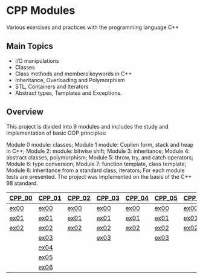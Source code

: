 # CPP Modules
Various exercises and practices with the programming language C++

## Main Topics

* I/O manipulations 
* Classes 
* Class methods and members keywords in C++ 
* Inheritance, Overloading and Polymorphism 
* STL, Containers and Iterators 
* Abstract types, Templates and Exceptions.

## Overview

This project is divided into 9 modules and includes the study and implementation of basic OOP principles:

Module 0 module: classes;
Module 1 module: Coplien form, stack and heap in C++;
Module 2: module: bitwise shift;
Module 3: inheritance;
Module 4: abstract classes, polymorphism;
Module 5: throw, try, and catch operators;
Module 6: type conversion;
Module 7: function template, class template;
Module 8: inheritance from a standard class, iterators;
For each module tests are presented. The project was implemented on the basis of the C++ 98 standard.


| [CPP_00](https://github.com/FVNRLS/cpp_modules/tree/main/CPP_00)    | [CPP_01](https://github.com/FVNRLS/cpp_modules/tree/main/CPP_01)    | [CPP_02](https://github.com/FVNRLS/cpp_modules/tree/main/CPP_02)    | [CPP_03](https://github.com/FVNRLS/cpp_modules/tree/main/CPP_03)    | [CPP_04](https://github.com/FVNRLS/cpp_modules/tree/main/CPP_04)    | [CPP_05](https://github.com/FVNRLS/cpp_modules/tree/main/CPP_05)    | [CPP_06](https://github.com/FVNRLS/cpp_modules/tree/main/CPP_06)    | [CPP_07](https://github.com/FVNRLS/cpp_modules/tree/main/CPP_07)    | [CPP_08](https://github.com/FVNRLS/cpp_modules/tree/main/CPP_08)    |
|---------------------------------------------------------------------|---------------------------------------------------------------------|---------------------------------------------------------------------|---------------------------------------------------------------------|---------------------------------------------------------------------|---------------------------------------------------------------------|---------------------------------------------------------------------|---------------------------------------------------------------------|---------------------------------------------------------------------|
| [ex00](https://github.com/FVNRLS/cpp_modules/tree/main/CPP_00/ex00) | [ex00](https://github.com/FVNRLS/cpp_modules/tree/main/CPP_01/ex00) | [ex00](https://github.com/FVNRLS/cpp_modules/tree/main/CPP_02/ex00) | [ex00](https://github.com/FVNRLS/cpp_modules/tree/main/CPP_03/ex00) | [ex00](https://github.com/FVNRLS/cpp_modules/tree/main/CPP_04/ex00) | [ex00](https://github.com/FVNRLS/cpp_modules/tree/main/CPP_05/ex00) | [ex00](https://github.com/FVNRLS/cpp_modules/tree/main/CPP_06/ex00) | [ex00](https://github.com/FVNRLS/cpp_modules/tree/main/CPP_07/ex00) | [ex00](https://github.com/FVNRLS/cpp_modules/tree/main/CPP_08/ex00) |
| [ex01](https://github.com/FVNRLS/cpp_modules/tree/main/CPP_00/ex01) | [ex01](https://github.com/FVNRLS/cpp_modules/tree/main/CPP_01/ex01) | [ex01](https://github.com/FVNRLS/cpp_modules/tree/main/CPP_02/ex01) | [ex01](https://github.com/FVNRLS/cpp_modules/tree/main/CPP_03/ex01) | [ex01](https://github.com/FVNRLS/cpp_modules/tree/main/CPP_04/ex01) | [ex01](https://github.com/FVNRLS/cpp_modules/tree/main/CPP_05/ex01) | [ex01](https://github.com/FVNRLS/cpp_modules/tree/main/CPP_06/ex01) | [ex01](https://github.com/FVNRLS/cpp_modules/tree/main/CPP_07/ex01) | [ex01](https://github.com/FVNRLS/cpp_modules/tree/main/CPP_08/ex01) |
| [ex02](https://github.com/FVNRLS/cpp_modules/tree/main/CPP_00/ex02) | [ex02](https://github.com/FVNRLS/cpp_modules/tree/main/CPP_01/ex02) | [ex02](https://github.com/FVNRLS/cpp_modules/tree/main/CPP_02/ex02) | [ex02](https://github.com/FVNRLS/cpp_modules/tree/main/CPP_03/ex02) | [ex02](https://github.com/FVNRLS/cpp_modules/tree/main/CPP_04/ex02) | [ex02](https://github.com/FVNRLS/cpp_modules/tree/main/CPP_05/ex02) | [ex02](https://github.com/FVNRLS/cpp_modules/tree/main/CPP_06/ex02) | [ex02](https://github.com/FVNRLS/cpp_modules/tree/main/CPP_07/ex02) | [ex02](https://github.com/FVNRLS/cpp_modules/tree/main/CPP_08/ex02) |
|                                                                     | [ex03](https://github.com/FVNRLS/cpp_modules/tree/main/CPP_01/ex03) |                                                                     | [ex03](https://github.com/FVNRLS/cpp_modules/tree/main/CPP_03/ex03) |                                                                     | [ex03](https://github.com/FVNRLS/cpp_modules/tree/main/CPP_05/ex03) |
|                                                                     | [ex04](https://github.com/FVNRLS/cpp_modules/tree/main/CPP_01/ex04) |
|                                                                     | [ex05](https://github.com/FVNRLS/cpp_modules/tree/main/CPP_01/ex05) |
|                                                                     | [ex06](https://github.com/FVNRLS/cpp_modules/tree/main/CPP_01/ex06) |



